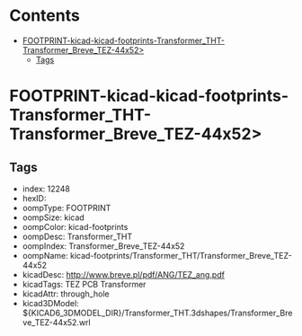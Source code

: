 



Contents
========

* [FOOTPRINT-kicad-kicad-footprints-Transformer_THT-Transformer_Breve_TEZ-44x52>](#footprint-kicad-kicad-footprints-transformer_tht-transformer_breve_tez-44x52)
	* [Tags](#tags)

# FOOTPRINT-kicad-kicad-footprints-Transformer_THT-Transformer_Breve_TEZ-44x52>

## Tags

- index: 12248
- hexID: 
- oompType: FOOTPRINT
- oompSize: kicad
- oompColor: kicad-footprints
- oompDesc: Transformer_THT
- oompIndex: Transformer_Breve_TEZ-44x52
- oompName: kicad-footprints/Transformer_THT/Transformer_Breve_TEZ-44x52
- kicadDesc: http://www.breve.pl/pdf/ANG/TEZ_ang.pdf
- kicadTags: TEZ PCB Transformer
- kicadAttr: through_hole
- kicad3DModel: ${KICAD6_3DMODEL_DIR}/Transformer_THT.3dshapes/Transformer_Breve_TEZ-44x52.wrl
